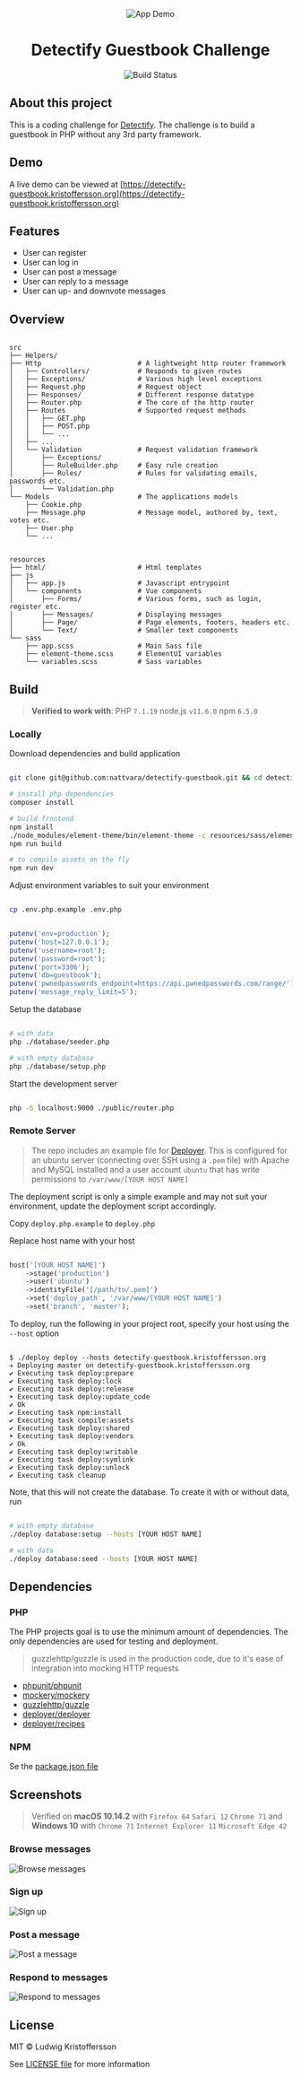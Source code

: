 
<p align="center">
    <img alt="App Demo" src="docs/images/demo.gif">
</p>

<h1 align="center">Detectify Guestbook Challenge</h1>

<p align="center">
    <img src="https://circleci.com/gh/nattvara/detectify-guestbook.svg?style=shield" alt="Build Status">
</p>

## About this project

This is a coding challenge for [Detectify](http://detectify.com/). The challenge is to build a guestbook in PHP without any 3rd party framework.

## Demo

A live demo can be viewed at [https://detectify-guestbook.kristoffersson.org](https://detectify-guestbook.kristoffersson.org)

## Features

- User can register
- User can log in
- User can post a message
- User can reply to a message
- User can up- and downvote messages

## Overview

```

src
├── Helpers/
├── Http                        # A lightweight http router framework
│   ├── Controllers/            # Responds to given routes
│   ├── Exceptions/             # Various high level exceptions
│   ├── Request.php             # Request object
│   ├── Responses/              # Different response datatype
│   ├── Router.php              # The core of the http router
│   ├── Routes                  # Supported request methods
│   │   ├── GET.php
│   │   ├── POST.php
│   │   └── ...
│   ├── ...
│   └── Validation              # Request validation framework
│       ├── Exceptions/
│       ├── RuleBuilder.php     # Easy rule creation
│       ├── Rules/              # Rules for validating emails, passwords etc.
│       └── Validation.php
└── Models                      # The applications models
    ├── Cookie.php
    ├── Message.php             # Message model, authored by, text, votes etc.
    ├── User.php
    └── ...

```

```

resources
├── html/                       # Html templates
├── js
│   ├── app.js                  # Javascript entrypoint
│   └── components              # Vue components
│       ├── Forms/              # Various forms, such as login, register etc.
│       ├── Messages/           # Displaying messages
│       ├── Page/               # Page elements, footers, headers etc.
│       └── Text/               # Smaller text components
└── sass
    ├── app.scss                # Main Sass file
    ├── element-theme.scss      # ElementUI variables
    └── variables.scss          # Sass variables

```

## Build

> **Verified to work with**: PHP `7.1.19` node.js `v11.6.0` npm `6.5.0`

### Locally

Download dependencies and build application

```bash

git clone git@github.com:nattvara/detectify-guestbook.git && cd detectify-guestbook/

# install php dependencies
composer install

# build frontend
npm install
./node_modules/element-theme/bin/element-theme -c resources/sass/element-theme.scss -o resources/sass/element-theme
npm run build

# to compile assets on the fly
npm run dev

```

Adjust environment variables to suit your environment

```bash

cp .env.php.example .env.php

```

```php

putenv('env=production');                                                // production|development
putenv('host=127.0.0.1');                                                // database hostname
putenv('username=root');                                                 // database username (should probably not be root)
putenv('password=root');                                                 // database password
putenv('port=3306');                                                     // database port
putenv('db=guestbook');                                                  // application database name
putenv('pwnedpasswords_endpoint=https://api.pwnedpasswords.com/range/'); // pwnedpasswords endpoint, read more at https://haveibeenpwned.com/API/v2
putenv('message_reply_limit=5');                                         // maximum depth allowed for replies to a message

```

Setup the database

```bash

# with data
php ./database/seeder.php

# with empty database
php ./database/setup.php

```

Start the development server

```bash

php -S localhost:9000 ./public/router.php

```

### Remote Server

> The repo includes an example file for [Deployer](https://github.com/deployphp/deployer). This is configured for an ubuntu server (connecting over SSH using a `.pem` file) with Apache and MySQL installed and a user account `ubuntu` that has write permissions to `/var/www/[YOUR HOST NAME]`

The deployment script is only a simple example and may not suit your environment, update the deployment script accordingly.

Copy `deploy.php.example` to `deploy.php`

Replace host name with your host

```php

host('[YOUR HOST NAME]')
    ->stage('production')
    ->user('ubuntu')
    ->identityFile('[/path/to/.pem]')
    ->set('deploy_path', '/var/www/[YOUR HOST NAME]')
    ->set('branch', 'master');

```

To deploy, run the following in your project root, specify your host using the `--host` option

```console

$ ./deploy deploy --hosts detectify-guestbook.kristoffersson.org
✈︎ Deploying master on detectify-guestbook.kristoffersson.org
✔ Executing task deploy:prepare
✔ Executing task deploy:lock
✔ Executing task deploy:release
➤ Executing task deploy:update_code
✔ Ok
✔ Executing task npm:install
✔ Executing task compile:assets
✔ Executing task deploy:shared
➤ Executing task deploy:vendors
✔ Ok
✔ Executing task deploy:writable
✔ Executing task deploy:symlink
✔ Executing task deploy:unlock
✔ Executing task cleanup

```

Note, that this will not create the database. To create it with or without data, run

```bash

# with empty database
./deploy database:setup --hosts [YOUR HOST NAME]

# with data
./deploy database:seed --hosts [YOUR HOST NAME]

```

## Dependencies

### PHP

The PHP projects goal is to use the minimum amount of dependencies. The only dependencies are used for testing and deployment.

> guzzlehttp/guzzle is used in the production code, due to it's ease of integration into mocking HTTP requests

- [phpunit/phpunit](https://github.com/sebastianbergmann/phpunit)
- [mockery/mockery](https://github.com/mockery/mockery)
- [guzzlehttp/guzzle](https://github.com/guzzle/guzzle)
- [deployer/deployer](https://github.com/deployphp/deployer)
- [deployer/recipes](https://github.com/deployphp/recipes)

### NPM

Se the [package.json file](package.json)

## Screenshots

> Verified on **macOS 10.14.2** with `Firefox 64` `Safari 12` `Chrome 71` and **Windows 10** with `Chrome 71` `Internet Explorer 11` `Microsoft Edge 42`

### Browse messages

![Browse messages](docs/images/browse.png)

### Sign up

![Sign up](docs/images/register.png)

### Post a message

![Post a message](docs/images/post.png)

### Respond to messages

![Respond to messages](docs/images/respond.png)

## License

MIT © Ludwig Kristoffersson

See [LICENSE file](LICENSE) for more information
